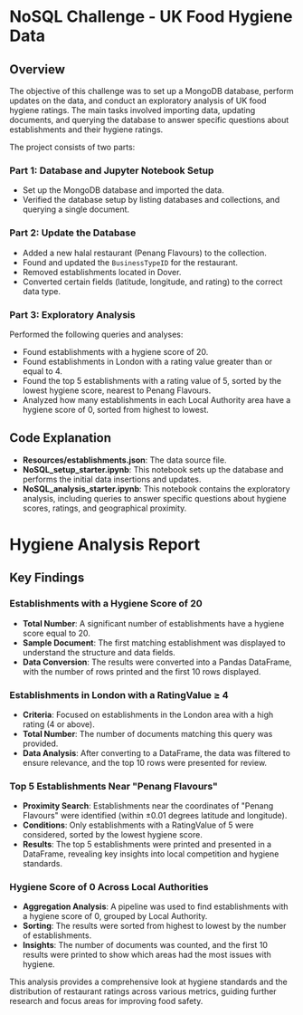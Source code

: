 # NoSQL Challenge - UK Food Hygiene Data

## Overview

The objective of this challenge was to set up a MongoDB database, perform updates on the data, and conduct an exploratory analysis of UK food hygiene ratings. The main tasks involved importing data, updating documents, and querying the database to answer specific questions about establishments and their hygiene ratings.

The project consists of two parts:

### Part 1: Database and Jupyter Notebook Setup
- Set up the MongoDB database and imported the data.
- Verified the database setup by listing databases and collections, and querying a single document.

### Part 2: Update the Database
- Added a new halal restaurant (Penang Flavours) to the collection.
- Found and updated the `BusinessTypeID` for the restaurant.
- Removed establishments located in Dover.
- Converted certain fields (latitude, longitude, and rating) to the correct data type.

### Part 3: Exploratory Analysis
Performed the following queries and analyses:
- Found establishments with a hygiene score of 20.
- Found establishments in London with a rating value greater than or equal to 4.
- Found the top 5 establishments with a rating value of 5, sorted by the lowest hygiene score, nearest to Penang Flavours.
- Analyzed how many establishments in each Local Authority area have a hygiene score of 0, sorted from highest to lowest.

## Code Explanation

- **Resources/establishments.json**: The data source file.
- **NoSQL_setup_starter.ipynb**: This notebook sets up the database and performs the initial data insertions and updates.
- **NoSQL_analysis_starter.ipynb**: This notebook contains the exploratory analysis, including queries to answer specific questions about hygiene scores, ratings, and geographical proximity.


# Hygiene Analysis Report

## Key Findings

### Establishments with a Hygiene Score of 20
- **Total Number**: A significant number of establishments have a hygiene score equal to 20.
- **Sample Document**: The first matching establishment was displayed to understand the structure and data fields.
- **Data Conversion**: The results were converted into a Pandas DataFrame, with the number of rows printed and the first 10 rows displayed.

### Establishments in London with a RatingValue ≥ 4
- **Criteria**: Focused on establishments in the London area with a high rating (4 or above).
- **Total Number**: The number of documents matching this query was provided.
- **Data Analysis**: After converting to a DataFrame, the data was filtered to ensure relevance, and the top 10 rows were presented for review.

### Top 5 Establishments Near "Penang Flavours"
- **Proximity Search**: Establishments near the coordinates of "Penang Flavours" were identified (within ±0.01 degrees latitude and longitude).
- **Conditions**: Only establishments with a RatingValue of 5 were considered, sorted by the lowest hygiene score.
- **Results**: The top 5 establishments were printed and presented in a DataFrame, revealing key insights into local competition and hygiene standards.

### Hygiene Score of 0 Across Local Authorities
- **Aggregation Analysis**: A pipeline was used to find establishments with a hygiene score of 0, grouped by Local Authority.
- **Sorting**: The results were sorted from highest to lowest by the number of establishments.
- **Insights**: The number of documents was counted, and the first 10 results were printed to show which areas had the most issues with hygiene.

This analysis provides a comprehensive look at hygiene standards and the distribution of restaurant ratings across various metrics, guiding further research and focus areas for improving food safety.

